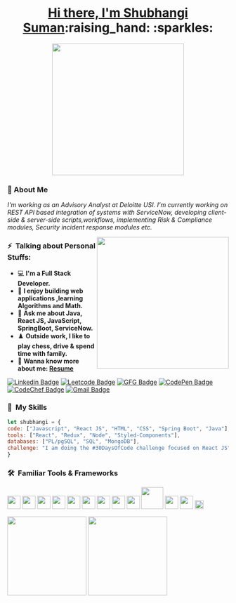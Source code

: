 <!-- <h1 align="center">Hi there, I'm Shubhangi Suman :raising_hand: :sparkles:</h1> -->
<h1 align="center"><a href="https://drive.google.com/file/d/1yZIJGdpTBn9nBSTet7IGtsdX0FxF6Atq/view">Hi there, I'm Shubhangi Suman</a>:raising_hand: :sparkles:</h1>
<p align="center"> <img src="https://res.cloudinary.com/practicaldev/image/fetch/s--zNqcSN_E--/c_imagga_scale,f_auto,fl_progressive,h_900,q_66,w_1600/https://dev-to-uploads.s3.amazonaws.com/i/2ciu6mo6r9x9zyverc10.gif" width="300"></p>


### :wave: About Me 
<p><em>I'm working as an Advisory Analyst at Deloitte USI. I'm currently working on REST API based integration of systems with ServiceNow, developing client-side & server-side scripts,workflows, implementing Risk & Compliance modules, Security incident response modules etc.</em></p>
<img align='right' src="https://resultpediabd.com/wp-content/uploads/2019/08/me.gif" width="300">

### ⚡ &nbsp;Talking about Personal Stuffs:
- 💻 **I'm a Full Stack Developer.**
- 🚀 **I enjoy building web applications ,learning Algorithms and Math.**
- 💬 **Ask me about Java, React JS, JavaScript, SpringBoot, ServiceNow.**
- ♟️ **Outside work, I like to play chess, drive & spend time with family.**
- 📝 **Wanna know more about me: [Resume](https://drive.google.com/file/d/1yZIJGdpTBn9nBSTet7IGtsdX0FxF6Atq/view)**


[![Linkedin Badge](https://img.shields.io/badge/-LinkedIn-0e76a8?style=flat-square&logo=Linkedin&logoColor=white)](https://www.linkedin.com/in/shubhangi-suman-b50811148/)
[![Leetcode Badge](https://img.shields.io/badge/-Leetcode-orange?style=flat-square&logo=leetcode&logoColor=white)](https://leetcode.com/Shubhangi0812/)
[![GFG Badge](https://img.shields.io/badge/-GeeksForGeeks-308d46?style=flat-square&logo=geeksforgeeks&logoColor=white)](https://auth.geeksforgeeks.org/user/shubh0812/profile)
[![CodePen Badge](https://img.shields.io/badge/-Codepen-000000?style=flat-square&logo=codepen&logoColor=white)](https://codepen.io/shubsuman/pens/popular)
[![CodeChef Badge](https://img.shields.io/badge/-CodeChef-CA6F1E?style=flat-square&logo=Codechef&logoColor=white)](https://www.codechef.com/users/shubh_0812)
[![Gmail Badge](https://img.shields.io/badge/-Gmail-red?style=flat-square&logo=gmail&logoColor=white)](mailto:shubhangisuman0812@gmail.com)



### 🚀 &nbsp;My Skills

  ```javascript
let shubhangi = {
  code: ["Javascript", "React JS", "HTML", "CSS", "Spring Boot", "Java"],
  tools: ["React", "Redux", "Node", "Styled-Components"],
  databases: ["PL/pgSQL", "SQL", "MongoDB"],
 challenge: "I am doing the #30DaysOfCode challenge focused on React JS"
}
```
### 🛠 &nbsp;Familiar Tools & Frameworks
<p>
<img src="https://idroot.us/wp-content/uploads/2019/04/intellij-logo.png" width="30">
<img src="https://confluence.jetbrains.com/download/thumbnails/51943829/WebStorm_400x400_Twitter_logo_white.png?version=1&modificationDate=1451316090000&api=v2" width="30">
<img src="https://img.icons8.com/color/452/visual-studio-code-2019.png" width="30">
<img src="https://static.tildacdn.com/tild3061-6661-4632-b639-316134306538/postman.png" width="30">
<img src="https://material-ui.com/static/logo.png" width="30">
<img src="https://e7.pngegg.com/pngimages/914/758/png-clipart-computer-icons-logo-github-github-logo-logo-computer-program-thumbnail.png" width="30">
<img src="https://www.postgresql.org/media/img/about/press/elephant.png" width="30">
<img src="https://seeklogo.com/images/N/nodejs-logo-FBE122E377-seeklogo.com.png" width="30">
<img src="https://www.pngitem.com/pimgs/m/664-6644509_icon-react-js-logo-hd-png-download.png" width="30">
<img src="https://gocode.colorado.gov/wp-content/uploads/2020/11/MongoDB-sm-logo.gif" width="50">
<img src="https://p.kindpng.com/picc/s/171-1718046_javascript-programming-language-logo-hd-png-download.png" width="30">
<img src="https://upload.wikimedia.org/wikipedia/commons/thumb/6/61/HTML5_logo_and_wordmark.svg/1200px-HTML5_logo_and_wordmark.svg.png" width="30">
<img src="https://upload.wikimedia.org/wikipedia/commons/thumb/d/d5/CSS3_logo_and_wordmark.svg/1200px-CSS3_logo_and_wordmark.svg.png" width="20">
</p>
<p><img height="180em" src="https://github-readme-stats.vercel.app/api?username=shubhangisuman&show_icons=true&theme=prussian&hide_border=false&&count_private=true&include_all_commits=true" />
<img height="180em" src="https://github-readme-stats.vercel.app/api/top-langs/?username=shubhangisuman&show_icons=true&theme=prussian&hide_border=true&layout=compact&langs_count=8"/>
</p>

